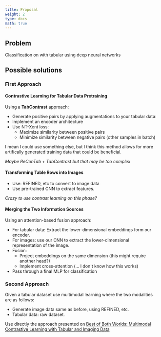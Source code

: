 ```yaml
---
title: Proposal
weight: 2
type: docs
math: true
---
```


## Problem

Classification on with tabular using deep neural networks

## Possible solutions

### First Approach

#### Contrastive Learning for Tabular Data Pretraining

Using a **TabContrast** approach:

- Generate positive pairs by applying augmentations to your tabular data:
- Implement an encoder architecture
- Use NT-Xent loss:
  - Maximize similarity between positive pairs
  - Minimize similarity between negative pairs (other samples in batch)

I mean I could use something else, but I think this method allows for more artifically generated training data that could be beneficial.

_Maybe ReConTab + TabContrast but that may be too complex_

#### Transforming Table Rows into Images

- Use: REFINED, etc to convert to image data
- Use pre-trained CNN to extract features.

_Crazy to use contrast learning on this phase?_

#### Merging the Two Information Sources

Using an attention-based fusion approach:

- For tabular data: Extract the lower-dimensional embeddings form our encoder.
- For images: use our CNN to extract the lower-dimensional representation of the image.
- Fusion:
  - Project embeddings on the same dimension (this might require another head?)
  - Implement cross-attention (... I don't know how this works)
- Pass through a final MLP for classification

### Second Approach

Given a tabular dataset use multimodal learning where the two modalities are as follows:

- Generate image data same as before, using REFINED, etc.
- Tabular data: raw dataset.

Use directly the approach presented on [Best of Both Worlds: Multimodal Contrastive Learning with Tabular and Imaging Data](../01_bibliography#best-of-both-worlds-multimodal-contrastive-learning-with-tabular-and-imaging-data)
